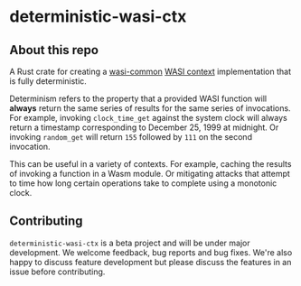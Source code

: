 # deterministic-wasi-ctx

## About this repo

A Rust crate for creating a [wasi-common](https://crates.io/crates/wasi-common) [WASI context](https://docs.rs/wasi-common/0.36.0/wasi_common/struct.WasiCtx.html) implementation that is fully deterministic.

Determinism refers to the property that a provided WASI function will **always** return the same series of results for the same series of invocations. For example, invoking `clock_time_get` against the system clock will always return a timestamp corresponding to December 25, 1999 at midnight. Or invoking `random_get` will return `155` followed by `111` on the second invocation.

This can be useful in a variety of contexts. For example, caching the results of invoking a function in a Wasm module. Or mitigating attacks that attempt to time how long certain operations take to complete using a monotonic clock.

## Contributing

`deterministic-wasi-ctx` is a beta project and will be under major development. We welcome feedback, bug reports and bug fixes. We're also happy to discuss feature development but please discuss the features in an issue before contributing.
